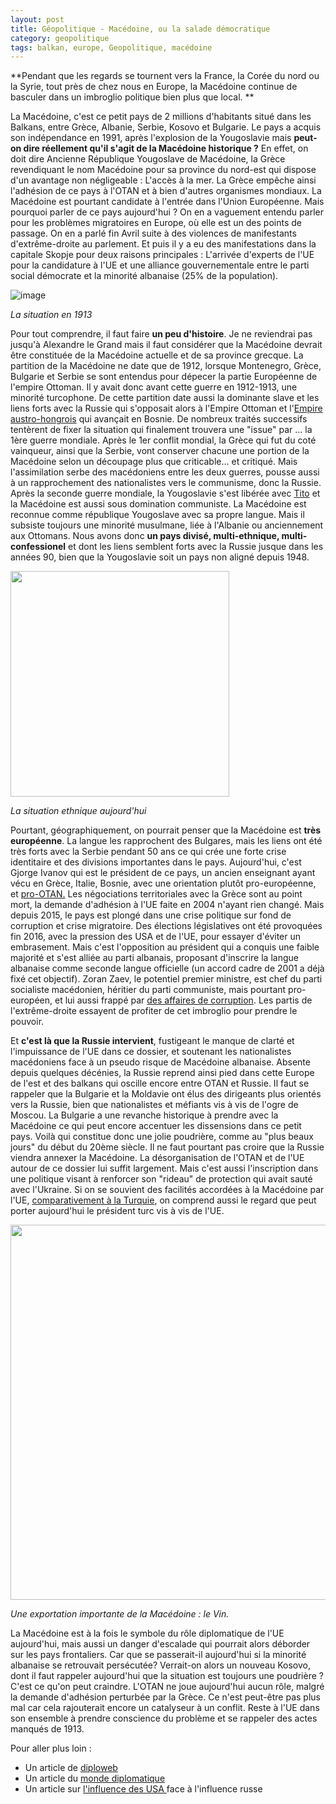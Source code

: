 ```yaml
---
layout: post
title: Géopolitique - Macédoine, ou la salade démocratique 
category: geopolitique
tags: balkan, europe, Geopolitique, macédoine
---
```

**Pendant que les regards se tournent vers la France, la Corée du nord ou la Syrie, tout près de chez nous en Europe, la Macédoine continue de basculer dans un imbroglio politique bien plus que local. **

La Macédoine, c'est ce petit pays de 2 millions d'habitants situé dans les Balkans, entre Grèce, Albanie, Serbie, Kosovo et Bulgarie. Le pays a acquis son indépendance en 1991, après l'explosion de la Yougoslavie mais **peut-on dire réellement qu'il s'agit de la Macédoine historique ?** En effet, on doit dire Ancienne République Yougoslave de Macédoine, la Grèce revendiquant le nom Macédoine pour sa province du nord-est qui dispose d'un avantage non négligeable : L'accès à la mer. La Grèce empêche ainsi l'adhésion de ce pays à l'OTAN et à bien d'autres organismes mondiaux. La Macédoine est pourtant candidate à l'entrée dans l'Union Européenne. Mais pourquoi parler de ce pays aujourd'hui ? On en a vaguement entendu parler pour les problèmes migratoires en Europe, où elle est un des points de passage. On en a parlé fin Avril suite à des violences de manifestants d'extrême-droite au parlement. Et puis il y a eu des manifestations dans la capitale Skopje pour deux raisons principales : L'arrivée d'experts de l'UE pour la candidature à l'UE et une alliance gouvernementale entre le parti social démocrate et la minorité albanaise (25% de la population).

![image](https://filedn.eu/llqi9IBxlYouGRXYG2xlROb/img/2017/macedonia1913.jpg)

*La situation en 1913*

Pour tout comprendre, il faut faire **un peu d'histoire**. Je ne reviendrai pas jusqu'à Alexandre le Grand mais il faut considérer que la Macédoine devrait être constituée de la Macédoine actuelle et de sa province grecque. La partition de la Macédoine ne date que de 1912, lorsque Montenegro, Grèce, Bulgarie et Serbie se sont entendus pour dépecer la partie Européenne de l'empire Ottoman. Il y avait donc avant cette guerre en 1912-1913, une minorité turcophone. De cette partition date aussi la dominante slave et les liens forts avec la Russie qui s'opposait alors à l'Empire Ottoman et l'<a href="http://www.geneahistoire-normandie.fr/images/image_article/histoire/Normandie_1914_1918/Autriche-Hongrie-1911.jpg">Empire austro-hongrois</a> qui avançait en Bosnie. De nombreux traités successifs tentèrent de fixer la situation qui finalement trouvera une "issue" par ... la 1ère guerre mondiale. Après le 1er conflit mondial, la Grèce qui fut du coté vainqueur, ainsi que la Serbie, vont conserver chacune une portion de la Macédoine selon un découpage plus que criticable... et critiqué. Mais l'assimilation serbe des macédoniens entre les deux guerres, pousse aussi à un rapprochement des nationalistes vers le communisme, donc la Russie. Après la seconde guerre mondiale, la Yougoslavie s'est libérée avec <a href="https://fr.wikipedia.org/wiki/Josip_Broz_Tito">Tito</a> et la Macédoine est aussi sous domination communiste. La Macédoine est reconnue comme république Yougoslave avec sa propre langue. Mais il subsiste toujours une minorité musulmane, liée à l'Albanie ou anciennement aux Ottomans. Nous avons donc **un pays divisé, multi-ethnique, multi-confessionel** et dont les liens semblent forts avec la Russie jusque dans les années 90, bien que la Yougoslavie soit un pays non aligné depuis 1948.

<img class="size-medium" src="http://www.axl.cefan.ulaval.ca/europe/images/Macedoine-municipalites-map.gif" width="350" height="361">

*La situation ethnique aujourd'hui*

Pourtant, géographiquement, on pourrait penser que la Macédoine est **très européenne**. La langue les rapprochent des Bulgares, mais les liens ont été très forts avec  la Serbie pendant 50 ans ce qui crée une forte crise identitaire et des divisions importantes dans le pays. Aujourd'hui, c'est Gjorge Ivanov qui est le président de ce pays, un ancien enseignant ayant vécu en Grèce, Italie, Bosnie, avec une orientation plutôt pro-européenne, et <a href="https://upload.wikimedia.org/wikipedia/commons/thumb/0/0b/Major_NATO_affiliations_in_Europe.svg/500px-Major_NATO_affiliations_in_Europe.svg.png">pro-OTAN.</a> Les négociations territoriales avec la Grèce sont au point mort, la demande d'adhésion à l'UE faite en 2004 n'ayant rien changé. Mais depuis 2015, le pays est plongé dans une crise politique sur fond de corruption et crise migratoire. Des élections législatives ont été provoquées fin 2016, avec la pression des USA et de l'UE, pour essayer d'éviter un embrasement. Mais c'est l'opposition au président qui a conquis une faible majorité et s'est alliée au parti albanais, proposant d'inscrire la langue albanaise comme seconde langue officielle (un accord cadre de 2001 a déjà fixé cet objectif). Zoran Zaev, le potentiel premier ministre, est chef du parti socialiste macédonien, héritier du parti communiste, mais pourtant pro-européen, et lui aussi frappé par <a href="https://www.occrp.org/en/component/content/article?id=3798:macedonia-prime-minister-accused-of-property-fraud-as-new-wiretap-tapes-emerge">des affaires de corruption</a>. Les partis de l'extrême-droite essayent de profiter de cet imbroglio pour prendre le pouvoir.

Et **c'est là que la Russie intervient**, fustigeant le manque de clarté et l'impuissance de l'UE dans ce dossier, et soutenant les nationalistes macédoniens face à un pseudo risque de Macédoine albanaise. Absente depuis quelques décénies, la Russie reprend ainsi pied dans cette Europe de l'est et des balkans qui oscille encore entre OTAN et Russie. Il faut se rappeler que la Bulgarie et la Moldavie ont élus des dirigeants plus orientés vers la Russie, bien que nationalistes et méfiants vis à vis de l'ogre de Moscou. La Bulgarie a une revanche historique à prendre avec la Macédoine ce qui peut encore accentuer les dissensions dans ce petit pays. Voilà qui constitue donc une jolie poudrière, comme au "plus beaux jours" du début du 20ème siècle. Il ne faut pourtant pas croire que la Russie viendra annexer la Macédoine. La désorganisation de l'OTAN et de l'UE autour de ce dossier lui suffit largement. Mais c'est aussi l'inscription dans une politique visant à renforcer son "rideau" de protection qui avait sauté avec l'Ukraine. Si on se souvient des facilités accordées à la Macédoine par l'UE, <a href="http://www.lequotidien.lu/editoriaux/mettre-fin-a-lhypocrisie/">comparativement à la Turquie</a>, on comprend aussi le regard que peut porter aujourd'hui le président turc vis à vis de l'UE.

<img class="size-medium" src="http://www.eastagri.org/files/winemacedoniaexport.png" width="1000" height="600">

*Une exportation importante de la Macédoine : le Vin.*

La Macédoine est à la fois le symbole du rôle diplomatique de l'UE aujourd'hui, mais aussi un danger d'escalade qui pourrait alors déborder sur les pays frontaliers. Car que se passerait-il aujourd'hui si la minorité albanaise se retrouvait persécutée? Verrait-on alors un nouveau Kosovo, dont il faut rappeler aujourd'hui que la situation est toujours une poudrière ? C'est ce qu'on peut craindre. L'OTAN ne joue aujourd'hui aucun rôle, malgré la demande d'adhésion perturbée par la Grèce. Ce n'est peut-être pas plus mal car cela rajouterait encore un catalyseur à un conflit. Reste à l'UE dans son ensemble à prendre conscience du problème et se rappeler des actes manqués de 1913.

Pour aller plus loin :

* Un article de <a href="http://www.diploweb.com/Geopolitique-de-la-Macedoine-ARYM.html">diploweb</a>
* Un article du <a href="https://www.monde-diplomatique.fr/2016/05/DERENS/55439">monde diplomatique</a>
* Un article sur <a href="http://reseauinternational.net/le-cas-macedonien-les-usa-et-lalbanie-veulent-en-finir-avec-linfluence-russe-dans-les-balkans/">l'influence des USA </a>face à l'influence russe

